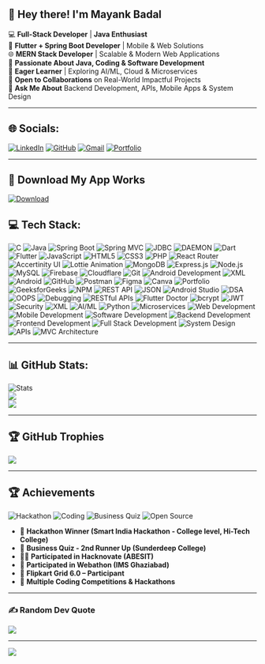 ## 👋 Hey there! I'm **Mayank Badal**  

💻 **Full-Stack Developer** | **Java Enthusiast**  
📱 **Flutter + Spring Boot Developer** | Mobile & Web Solutions  
🌐 **MERN Stack Developer** | Scalable & Modern Web Applications  
🚀 **Passionate About Java, Coding & Software Development**  
🌱 **Eager Learner** | Exploring AI/ML, Cloud & Microservices  
🤝 **Open to Collaborations** on Real-World Impactful Projects  
💬 **Ask Me About** Backend Development, APIs, Mobile Apps & System Design  

---

## 🌐 Socials:
[![LinkedIn](https://img.shields.io/badge/LinkedIn-%230077B5.svg?logo=linkedin&logoColor=white)](https://www.linkedin.com/in/mayank-badal/)    [![GitHub](https://img.shields.io/badge/GitHub-000?logo=github&logoColor=white)](https://github.com/mankuBadal24) [![Gmail](https://img.shields.io/badge/Gmail-D14836?logo=gmail&logoColor=white)](mailto:mankubadal24@gmail.com) [![Portfolio](https://img.shields.io/badge/Portfolio-%23000000.svg?logo=vercel&logoColor=white)](https://mankubadal24.github.io/My_portfolio/)


---
## 📱 Download My App Works

[![Download](https://img.shields.io/badge/Download-APK-brightgreen)](https://github.com/mankuBadal24/my_gallery_app_apk/raw/main/app-release.apk)

## 💻 Tech Stack:
![C](https://img.shields.io/badge/C-00599C?style=for-the-badge&logo=c&logoColor=white)
![Java](https://img.shields.io/badge/Java-ED8B00?style=for-the-badge&logo=openjdk&logoColor=white)
![Spring Boot](https://img.shields.io/badge/Spring_Boot-6DB33F?style=for-the-badge&logo=spring-boot&logoColor=white)
![Spring MVC](https://img.shields.io/badge/Spring_MVC-6DB33F?style=for-the-badge&logo=spring&logoColor=white)
![JDBC](https://img.shields.io/badge/JDBC-007396?style=for-the-badge&logo=java&logoColor=white)
![DAEMON](https://img.shields.io/badge/Daemon%20Processes-grey?style=for-the-badge)
![Dart](https://img.shields.io/badge/Dart-0175C2?style=for-the-badge&logo=dart&logoColor=white)
![Flutter](https://img.shields.io/badge/Flutter-02569B?style=for-the-badge&logo=flutter&logoColor=white)
![JavaScript](https://img.shields.io/badge/JavaScript-F7DF1E?style=for-the-badge&logo=javascript&logoColor=black)
![HTML5](https://img.shields.io/badge/HTML5-E34F26?style=for-the-badge&logo=html5&logoColor=white)
![CSS3](https://img.shields.io/badge/CSS3-1572B6?style=for-the-badge&logo=css3&logoColor=white)
![PHP](https://img.shields.io/badge/PHP-777BB4?style=for-the-badge&logo=php&logoColor=white)
![React Router](https://img.shields.io/badge/React_Router-CA4245?style=for-the-badge&logo=react-router&logoColor=white)
![Accertinity UI](https://img.shields.io/badge/Accertinity_UI-000000?style=for-the-badge)
![Lottie Animation](https://img.shields.io/badge/Lottie_Animation-00BFFF?style=for-the-badge&logo=lottiefiles&logoColor=white)
![MongoDB](https://img.shields.io/badge/MongoDB-4EA94B?style=for-the-badge&logo=mongodb&logoColor=white)
![Express.js](https://img.shields.io/badge/Express.js-404D59?style=for-the-badge&logo=express&logoColor=white)
![Node.js](https://img.shields.io/badge/Node.js-339933?style=for-the-badge&logo=node.js&logoColor=white)
![MySQL](https://img.shields.io/badge/MySQL-005C84?style=for-the-badge&logo=mysql&logoColor=white)
![Firebase](https://img.shields.io/badge/Firebase-FFCA28?style=for-the-badge&logo=firebase&logoColor=black)
![Cloudflare](https://img.shields.io/badge/Cloudflare-F38020?style=for-the-badge&logo=cloudflare&logoColor=white)
![Git](https://img.shields.io/badge/Git-F05032?style=for-the-badge&logo=git&logoColor=white)
![Android Development](https://img.shields.io/badge/Android_Development-3DDC84?style=for-the-badge&logo=android&logoColor=white)
![XML](https://img.shields.io/badge/XML-FF6600?style=for-the-badge&logo=xml&logoColor=white)
![Android](https://img.shields.io/badge/Android-3DDC84?style=for-the-badge&logo=android&logoColor=white)
![GitHub](https://img.shields.io/badge/GitHub-181717?style=for-the-badge&logo=github&logoColor=white)
![Postman](https://img.shields.io/badge/Postman-FF6C37?style=for-the-badge&logo=postman&logoColor=white)
![Figma](https://img.shields.io/badge/Figma-F24E1E?style=for-the-badge&logo=figma&logoColor=white)
![Canva](https://img.shields.io/badge/Canva-00C4CC?style=for-the-badge&logo=canva&logoColor=white)
![Portfolio](https://img.shields.io/badge/Portfolio-000000?style=for-the-badge&logo=firefox&logoColor=orange)
![GeeksforGeeks](https://img.shields.io/badge/GeeksforGeeks-1F8C20?style=for-the-badge&logo=geeksforgeeks&logoColor=white)
![NPM](https://img.shields.io/badge/NPM-CB3837?style=for-the-badge&logo=npm&logoColor=white)
![REST API](https://img.shields.io/badge/REST%20API-FF6F00?style=for-the-badge&logo=api&logoColor=white)
![JSON](https://img.shields.io/badge/JSON-292929?style=for-the-badge&logo=json&logoColor=white)
![Android Studio](https://img.shields.io/badge/Android_Studio-3DDC84?style=for-the-badge&logo=android-studio&logoColor=white)
![DSA](https://img.shields.io/badge/DSA-000000?style=for-the-badge&logo=leetcode&logoColor=yellow)
![OOPS](https://img.shields.io/badge/OOPS%20Concepts-000000?style=for-the-badge&logo=java&logoColor=white)
![Debugging](https://img.shields.io/badge/Debugging-8A2BE2?style=for-the-badge&logo=bugcrowd&logoColor=white)
![RESTful APIs](https://img.shields.io/badge/RESTful_APIs-5C2D91?style=for-the-badge&logo=postman&logoColor=white)
![Flutter Doctor](https://img.shields.io/badge/Flutter%20Doctor-02569B?style=for-the-badge&logo=flutter&logoColor=white)
![bcrypt](https://img.shields.io/badge/bcrypt-00BFFF?style=for-the-badge&logo=lock&logoColor=white)
![JWT](https://img.shields.io/badge/JWT-000000?style=for-the-badge&logo=jsonwebtokens&logoColor=white)
![Security](https://img.shields.io/badge/Security-FF0000?style=for-the-badge&logo=shield&logoColor=white)
![XML](https://img.shields.io/badge/XML-FF6600?style=for-the-badge&logo=xml&logoColor=white)
![AI/ML](https://img.shields.io/badge/AI%2FML-FF6F00?style=for-the-badge&logo=tensorflow&logoColor=white)
![Python](https://img.shields.io/badge/Python-3776AB?style=for-the-badge&logo=python&logoColor=white)
![Microservices](https://img.shields.io/badge/Microservices-6DB33F?style=for-the-badge&logo=spring&logoColor=white)
![Web Development](https://img.shields.io/badge/Web_Development-4285F4?style=for-the-badge&logo=googlechrome&logoColor=white)
![Mobile Development](https://img.shields.io/badge/Mobile_Development-3DDC84?style=for-the-badge&logo=android&logoColor=white)
![Software Development](https://img.shields.io/badge/Software_Development-007ACC?style=for-the-badge&logo=visualstudiocode&logoColor=white)
![Backend Development](https://img.shields.io/badge/Backend_Development-000000?style=for-the-badge&logo=node.js&logoColor=white)
![Frontend Development](https://img.shields.io/badge/Frontend_Development-61DAFB?style=for-the-badge&logo=react&logoColor=white)
![Full Stack Development](https://img.shields.io/badge/Full_Stack_Development-FF6F00?style=for-the-badge&logo=stackblitz&logoColor=white)
![System Design](https://img.shields.io/badge/System_Design-800080?style=for-the-badge&logo=diagram&logoColor=white)
![APIs](https://img.shields.io/badge/APIs-FF4F00?style=for-the-badge&logo=fastapi&logoColor=white)
![MVC Architecture](https://img.shields.io/badge/MVC_Architecture-7952B3?style=for-the-badge&logo=bootstrap&logoColor=white)

---

## 📊 GitHub Stats:
![Stats](https://github-readme-stats-rg4w.vercel.app/api?username=mankuBadal24&theme=radical&hide_border=false&include_all_commits=true&count_private=true)<br/>
![](https://streak-stats.demolab.com?user=mankuBadal24&theme=radical&hide_border=false)<br/>
![](https://github-readme-stats.vercel.app/api/top-langs/?username=mankuBadal24&theme=radical&hide_border=false&include_all_commits=true&count_private=true&layout=compact)

---

## 🏆 GitHub Trophies
![](https://github-profile-trophy.vercel.app/?username=mankuBadal24&theme=radical&no-frame=false&margin-w=4)

---
## 🏆 Achievements

![Hackathon](https://img.shields.io/badge/Hackathon%20Winner-ffca28?style=for-the-badge&logo=google&logoColor=black)
![Coding](https://img.shields.io/badge/Coding%20Competitions-4285F4?style=for-the-badge&logo=leetcode&logoColor=white)
![Business Quiz](https://img.shields.io/badge/Business%20Quiz%202nd%20Runner%20Up-0A66C2?style=for-the-badge&logo=google-scholar&logoColor=white)
![Open Source](https://img.shields.io/badge/Open%20Source%20Contributor-34A853?style=for-the-badge&logo=github&logoColor=white)

- 🥇 **Hackathon Winner (Smart India Hackathon - College level, Hi-Tech College)**  
- 🏅 **Business Quiz - 2nd Runner Up (Sunderdeep College)**  
- 👨‍💻 **Participated in Hacknovate (ABESIT)**  
- 🚀 **Participated in Webathon (IMS Ghaziabad)**  
- 🎯 **Flipkart Grid 6.0 – Participant**  
- 📌 **Multiple Coding Competitions & Hackathons**

---

### ✍️ Random Dev Quote
![](https://quotes-github-readme.vercel.app/api?type=horizontal&theme=radical)

---

[![](https://visitcount.itsvg.in/api?id=mankuBadal24&icon=0&color=0)](https://visitcount.itsvg.in)

<!-- Proudly created by Mayank Badal -->
